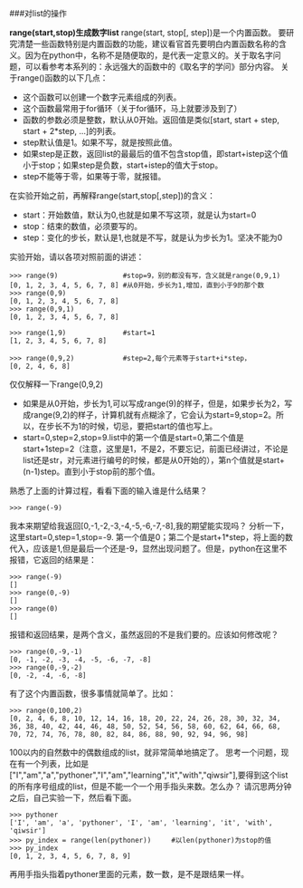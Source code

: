###对list的操作

**range(start,stop)生成数字list**
range(start, stop[, step])是一个内置函数。
要研究清楚一些函数特别是内置函数的功能，建议看官首先要明白内置函数名称的含义。因为在python中，名称不是随便取的，是代表一定意义的。关于取名字问题，可以看参考本系列的：永远强大的函数中的《取名字的学问》部分内容。
关于range()函数的以下几点：
- 这个函数可以创建一个数字元素组成的列表。
- 这个函数最常用于for循环（关于for循环，马上就要涉及到了）
- 函数的参数必须是整数，默认从0开始。返回值是类似[start, start + step, start + 2*step, ...]的列表。
- step默认值是1。如果不写，就是按照此值。
- 如果step是正数，返回list的最最后的值不包含stop值，即start+istep这个值小于stop；如果step是负数，start+istep的值大于stop。
- step不能等于零，如果等于零，就报错。

在实验开始之前，再解释range(start,stop[,step])的含义：
- start：开始数值，默认为0,也就是如果不写这项，就是认为start=0
- stop：结束的数值，必须要写的。
- step：变化的步长，默认是1,也就是不写，就是认为步长为1。坚决不能为0

实验开始，请以各项对照前面的讲述：
```
>>> range(9)                #stop=9，别的都没有写，含义就是range(0,9,1)
[0, 1, 2, 3, 4, 5, 6, 7, 8] #从0开始，步长为1,增加，直到小于9的那个数
>>> range(0,9)
[0, 1, 2, 3, 4, 5, 6, 7, 8]
>>> range(0,9,1)
[0, 1, 2, 3, 4, 5, 6, 7, 8]

>>> range(1,9)              #start=1
[1, 2, 3, 4, 5, 6, 7, 8]

>>> range(0,9,2)            #step=2,每个元素等于start+i*step，
[0, 2, 4, 6, 8]
```
仅仅解释一下range(0,9,2)
- 如果是从0开始，步长为1,可以写成range(9)的样子，但是，如果步长为2，写成range(9,2)的样子，计算机就有点糊涂了，它会认为start=9,stop=2。所以，在步长不为1的时候，切忌，要把start的值也写上。
- start=0,step=2,stop=9.list中的第一个值是start=0,第二个值是start+1step=2（注意，这里是1，不是2，不要忘记，前面已经讲过，不论是list还是str，对元素进行编号的时候，都是从0开始的），第n个值就是start+(n-1)step。直到小于stop前的那个值。

熟悉了上面的计算过程，看看下面的输入谁是什么结果？
```
>>> range(-9)
```
我本来期望给我返回[0,-1,-2,-3,-4,-5,-6,-7,-8],我的期望能实现吗？
分析一下，这里start=0,step=1,stop=-9.
第一个值是0；第二个是start+1*step，将上面的数代入，应该是1,但是最后一个还是-9，显然出现问题了。但是，python在这里不报错，它返回的结果是：
```
>>> range(-9)
[]
>>> range(0,-9)
[]
>>> range(0)
[]
```
报错和返回结果，是两个含义，虽然返回的不是我们要的。应该如何修改呢？
```
>>> range(0,-9,-1)
[0, -1, -2, -3, -4, -5, -6, -7, -8]
>>> range(0,-9,-2)
[0, -2, -4, -6, -8]
```
有了这个内置函数，很多事情就简单了。比如：
```
>>> range(0,100,2)
[0, 2, 4, 6, 8, 10, 12, 14, 16, 18, 20, 22, 24, 26, 28, 30, 32, 34, 36, 38, 40, 42, 44, 46, 48, 50, 52, 54, 56, 58, 60, 62, 64, 66, 68, 70, 72, 74, 76, 78, 80, 82, 84, 86, 88, 90, 92, 94, 96, 98]
```
100以内的自然数中的偶数组成的list，就非常简单地搞定了。
思考一个问题，现在有一个列表，比如是["I","am","a","pythoner","I","am","learning","it","with","qiwsir"],要得到这个list的所有序号组成的list，但是不能一个一个用手指头来数。怎么办？
请沉思两分钟之后，自己实验一下，然后看下面。
```
>>> pythoner
['I', 'am', 'a', 'pythoner', 'I', 'am', 'learning', 'it', 'with', 'qiwsir']
>>> py_index = range(len(pythoner))     #以len(pythoner)为stop的值
>>> py_index
[0, 1, 2, 3, 4, 5, 6, 7, 8, 9]
```
再用手指头指着pythoner里面的元素，数一数，是不是跟结果一样。
